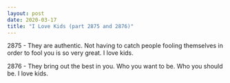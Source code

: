 ```yaml
---
layout: post
date: 2020-03-17
title: "I Love Kids (part 2875 and 2876)"
---
```


 2875 - They are authentic. Not having to catch people fooling themselves in order to fool you is so very great. I love kids.

 2876 - They bring out the best in you. Who you want to be. Who you should be. I love kids.  
